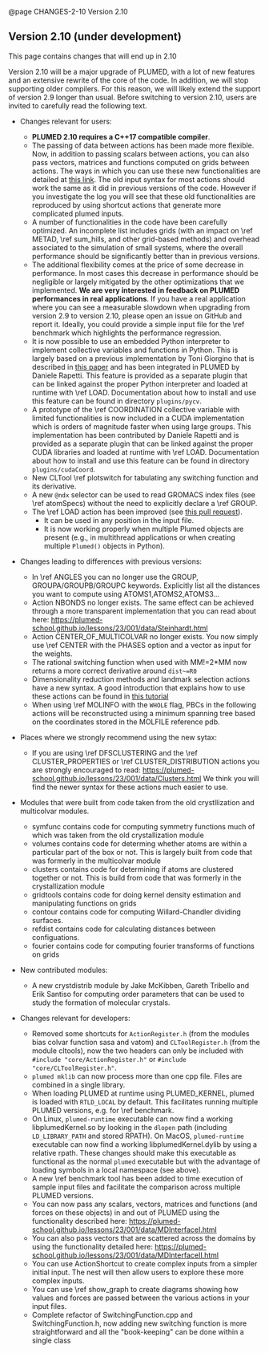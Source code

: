 @page CHANGES-2-10 Version 2.10
  
## Version 2.10 (under development)

This page contains changes that will end up in 2.10

Version 2.10 will be a major upgrade of PLUMED, with a lot of new features and an extensive rewrite of the core of the code.
In addition, we will stop supporting older compilers. For this reason, we will likely extend the support of version 2.9 longer than usual.
Before switching to version 2.10, users are invited to carefully read the following text.

- Changes relevant for users:
  - **PLUMED 2.10 requires a C++17 compatible compiler**.
  - The passing of data between actions has been made more flexible. Now, in addition to passing scalars between actions, you can also
    pass vectors, matrices and functions computed on grids between actions. The ways in which you can use these new functionalities are
    detailed at [this link](https://plumed-school.github.io/lessons/23/001/data/NAVIGATION.html).
    The old input syntax for most actions should work the same as it did in previous versions of the code. However if you investigate the log
    you will see that these old functionalities are reproduced by using shortcut actions that generate more complicated plumed inputs.
  - A number of functionalities in the code have been carefully optimized. An incomplete list includes
    grids (with an impact on \ref METAD, \ref sum_hills, and other grid-based methods)
    and overhead associated to the simulation of small systems, where the overall performance should be significantly better than in previous versions.
  - The additional flexibility comes at the price of some decrease in performance.
    In most cases this decrease in performance should be negligible or largely mitigated by the other optimizations that we implemented. **We are very interested in feedback on PLUMED performances in real applications**. If you have a real application where you can see a measurable slowdown when upgrading from version 2.9 to version 2.10, please open an issue on GitHub and report it. Ideally, you could provide a simple input file for the \ref benchmark which highlights the
    performance regression.
  - It is now possible to use an embedded Python interpreter to implement collective variables and functions in Python. This is largely based on a previous implementation by Toni Giorgino
    that is described in [this paper](https://joss.theoj.org/papers/10.21105/joss.01773) and has been integrated in PLUMED by Daniele Rapetti. This feature is provided as a separate plugin
    that can be linked against the proper Python interpreter and loaded at runtime with \ref LOAD. Documentation about how to install and use this feature can be found in directory
    `plugins/pycv`.
  - A prototype of the \ref COORDINATION collective variable with limited functionalities is now included in a CUDA implementation which is orders of magnitude faster
    when using large groups. This implementation has been contributed by Daniele Rapetti and is provided as a separate plugin
    that can be linked against the proper CUDA libraries and loaded at runtime with \ref LOAD. Documentation about how to install and use this feature can be found in directory
    `plugins/cudaCoord`.
  - New CLTool \ref plotswitch for tabulating any switching function and its derivative.
  - A new `@ndx` selector can be used to read GROMACS index files (see \ref atomSpecs) without the need to explicitly declare a \ref GROUP.
  - The \ref LOAD action has been improved (see [this pull request](https://github.com/plumed/plumed2/pull/1056)).
    - It can be used in any position in the input file.
    - It is now working properly when multiple Plumed objects are present (e.g., in multithread applications or when creating multiple `Plumed()` objects in Python).

- Changes leading to differences with previous versions:
  - In \ref ANGLES you can no longer use the GROUP, GROUPA/GROUPB/GROUPC keywords.  Explicitly list all the distances you want to compute using ATOMS1,ATOMS2,ATOMS3...
  - Action NBONDS no longer exists.  The same effect can be achieved through a more transparent implementation that you can read about here: https://plumed-school.github.io/lessons/23/001/data/Steinhardt.html
  - Action CENTER_OF_MULTICOLVAR no longer exists.  You now simply use \ref CENTER with the PHASES option and a vector as input for the weights.
  - The rational switching function when used with MM!=2*MM now returns a more correct derivative around `dist~=R0`
  - Dimensionality reduction methods and landmark selection actions have a new syntax. A good introduction that explains how to use these actions can be found in [this tutorial](https://plumed-school.github.io/lessons/21/006/data/DIMENSIONALITY.html)
  - When using \ref MOLINFO with the `WHOLE` flag, PBCs in the following actions will be reconstructed using a minimum spanning tree based on the coordinates stored in the MOLFILE reference pdb.

- Places where we strongly recommend using the new sytax:
  - If you are using \ref DFSCLUSTERING and the \ref CLUSTER_PROPERTIES or \ref CLUSTER_DISTRIBUTION actions you are strongly encouraged to read: https://plumed-school.github.io/lessons/23/001/data/Clusters.html
    We think you will find the newer syntax for these actions much easier to use.

- Modules that were built from code taken from the old crystllization and multicolvar modules.
  - symfunc contains code for computing symmetry functions much of which was taken from the old crystallization module
  - volumes contains code for determing whether atoms are within a particular part of the box or not. This is largely built from code that was formerly in the multicolvar module
  - clusters contains code for determining if atoms are clustered together or not.  This is build from code that was formerly in the crystallization module
  - gridtools contains code for doing kernel density estimation and manipulating functions on grids
  - contour contains code for computing Willard-Chandler dividing surfaces.
  - refdist contains code for calculating distances between configuations.
  - fourier contains code for computing fourier transforms of functions on grids

- New contributed modules:
  - A new crystdistrib module by Jake McKibben, Gareth Tribello and Erik Santiso for computing order parameters that can be used to study the formation of molecular crystals.

- Changes relevant for developers:
  - Removed some shortcuts for `ActionRegister.h` (from the modules bias colvar function sasa and vatom) and `CLToolRegister.h` (from the module cltools), now the two headers can only be included with `#include "core/ActionRegister.h"` or `#include "core/CLToolRegister.h"`.
  - `plumed mklib` can now process more than one cpp file. Files are combined in a single library.
  - When loading PLUMED at runtime using PLUMED_KERNEL, plumed is loaded with `RTLD_LOCAL` by default. This facilitates running multiple PLUMED versions, e.g. for \ref benchmark.
  - On Linux, `plumed-runtime` executable can now find a working libplumedKernel.so by looking in the `dlopen` path (including `LD_LIBRARY_PATH` and stored RPATH).
    On MacOS, `plumed-runtime` executable can now find a working libplumedKernel.dylib by using a relative rpath.
    These changes should make this executable as functional as the normal `plumed` executable but with the advantage of loading symbols in a local namespace (see above).
  - A new \ref benchmark tool has been added to time execution of sample input files and facilitate the comparison across multiple PLUMED versions.
  - You can now pass any scalars, vectors, matrices and functions (and forces on these objects) in and out of PLUMED using the functionality described here: https://plumed-school.github.io/lessons/23/001/data/MDInterfaceI.html
  - You can also pass vectors that are scattered across the domains by using the functionality detailed here: https://plumed-school.github.io/lessons/23/001/data/MDInterfaceII.html
  - You can use ActionShortcut to create complex inputs from a simpler initial input.  The nest will then allow users to explore these more complex inputs.
  - You can use \ref show_graph to create diagrams showing how values and forces are passed between the various actions in your input files.
  - Complete refactor of SwitchingFunction.cpp and SwitchingFunction.h, now adding new switching function is more straightforward and all the "book-keeping" can be done within a single class
